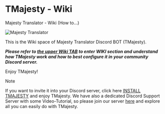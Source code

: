 # TMajesty - Wiki
Majesty Translator - Wiki (How to...) 

![Majesty Translator](https://tmajesty.xyz/img/tmajesty_ico.png)

This is the Wiki space of Majesty Translator Discord BOT (TMajesty). 

***Please refer to [the upper Wiki TAB](https://github.com/MassimoMax70/tmajesty_wiki/wiki) to enter WIKI section and understand how TMajesty work and how to best configure it in your community Discord server.***

Enjoy TMajesty!

> [!Note]
> If you want to invite it into your Discord server, click here [INSTALL TMAJESTY](https://discord.com/api/oauth2/authorize?client_id=1011633031494246480&permissions=518416362560&scope=bot%20applications.commands) and enjoy TMajesty.
> We have also a dedicated Discord Support Server with some Video-Tutorial, so please join our server [here](https://discord.gg/S8ZAswgeSq) and explore all you can easily do with TMajesty.

